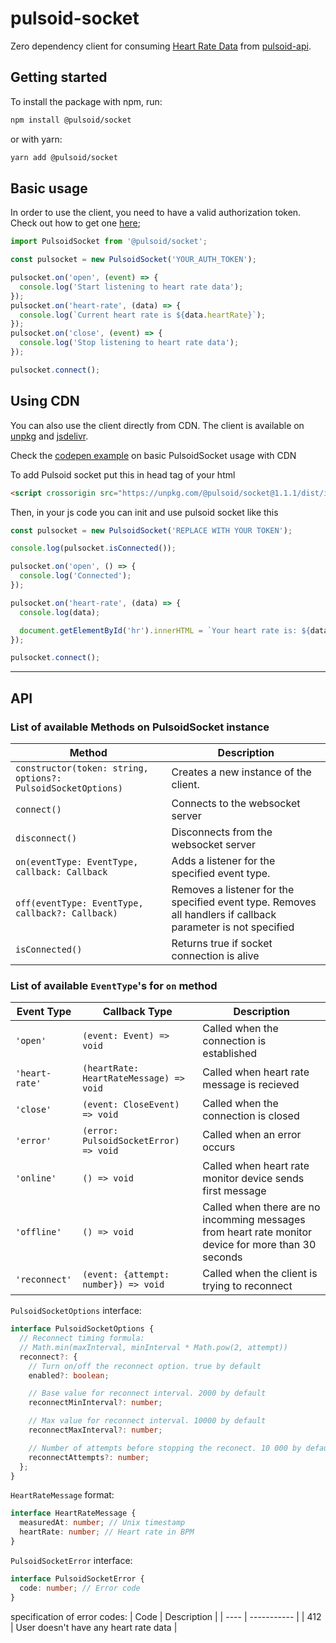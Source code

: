 # pulsoid-socket

Zero dependency client for consuming [Heart Rate Data](https://github.com/pulsoid-oss/pulsoid-api/wiki/Heart-Rate-Data-API#read-heart-rate-via-websocket) from [pulsoid-api](https://github.com/pulsoid-oss/pulsoid-api).

## Getting started

To install the package with npm, run:

```bash
npm install @pulsoid/socket
```

or with yarn:

```bash
yarn add @pulsoid/socket
```

## Basic usage

In order to use the client, you need to have a valid authorization token. Check out how to get one [here](https://github.com/pulsoid-oss/pulsoid-api/wiki/OAuth2-Authorization-Code-Grant);

```javascript
import PulsoidSocket from '@pulsoid/socket';

const pulsocket = new PulsoidSocket('YOUR_AUTH_TOKEN');

pulsocket.on('open', (event) => {
  console.log('Start listening to heart rate data');
});
pulsocket.on('heart-rate', (data) => {
  console.log(`Current heart rate is ${data.heartRate}`);
});
pulsocket.on('close', (event) => {
  console.log('Stop listening to heart rate data');
});

pulsocket.connect();
```

## Using CDN

You can also use the client directly from CDN. The client is available on [unpkg](https://unpkg.com/@pulsoid/socket@1.1.0/dist/index.js) and [jsdelivr](https://cdn.jsdelivr.net/npm/@pulsoid/socket).

Check the [codepen example](https://codepen.io/xmityaz/pen/PoaVdRK) on basic PulsoidSocket usage with CDN

To add Pulsoid socket put this in head tag of your html
```html
<script crossorigin src="https://unpkg.com/@pulsoid/socket@1.1.1/dist/index.js"></script>
```
Then, in your js code you can init and use pulsoid socket like this 
```javascript
const pulsocket = new PulsoidSocket('REPLACE WITH YOUR TOKEN');

console.log(pulsocket.isConnected());

pulsocket.on('open', () => {
  console.log('Connected');
});

pulsocket.on('heart-rate', (data) => {
  console.log(data);

  document.getElementById('hr').innerHTML = `Your heart rate is: ${data.heartRate}`;
});

pulsocket.connect();
```

---

## API

### List of available Methods on PulsoidSocket instance

| Method                                                       | Description                                                                                                  |
| ------------------------------------------------------------ | ------------------------------------------------------------------------------------------------------------ |
| `constructor(token: string, options?: PulsoidSocketOptions)` | Creates a new instance of the client.                                                                        |
| `connect()`                                                  | Connects to the websocket server                                                                             |
| `disconnect()`                                               | Disconnects from the websocket server                                                                        |
| `on(eventType: EventType, callback: Callback `               | Adds a listener for the specified event type.                                                                |
| `off(eventType: EventType, callback?: Callback)`             | Removes a listener for the specified event type. Removes all handlers if callback parameter is not specified |
| `isConnected()`                                              | Returns true if socket connection is alive                                                                   |

### List of available `EventType`'s for `on` method

| Event Type     | Callback Type                           | Description                                                                                         |
| -------------- | --------------------------------------- | --------------------------------------------------------------------------------------------------- |
| `'open'`       | `(event: Event) => void`                | Called when the connection is established                                                           |
| `'heart-rate'` | `(heartRate: HeartRateMessage) => void` | Called when heart rate message is recieved                                                          |
| `'close'`      | `(event: CloseEvent) => void`           | Called when the connection is closed                                                                |
| `'error'`      | `(error: PulsoidSocketError) => void`   | Called when an error occurs                                                                         |
| `'online'`     | `() => void`                            | Called when heart rate monitor device sends first message                                           |
| `'offline'`    | `() => void`                            | Called when there are no incomming messages from heart rate monitor device for more than 30 seconds |
| `'reconnect'`  | `(event: {attempt: number}) => void`    | Called when the client is trying to reconnect                                                       |

`PulsoidSocketOptions` interface:

```typescript
interface PulsoidSocketOptions {
  // Reconnect timing formula:
  // Math.min(maxInterval, minInterval * Math.pow(2, attempt))
  reconnect?: {
    // Turn on/off the reconnect option. true by default
    enabled?: boolean;

    // Base value for reconnect interval. 2000 by default
    reconnectMinInterval?: number;

    // Max value for reconnect interval. 10000 by default
    reconnectMaxInterval?: number;

    // Number of attempts before stopping the reconect. 10 000 by default. trying to reconnect really hard
    reconnectAttempts?: number;
  };
}
```

`HeartRateMessage` format:

```typescript
interface HeartRateMessage {
  measuredAt: number; // Unix timestamp
  heartRate: number; // Heart rate in BPM
}
```

`PulsoidSocketError` interface:

```typescript
interface PulsoidSocketError {
  code: number; // Error code
}
```

specification of error codes:
| Code | Description |
| ---- | ----------- |
| 412 | User doesn't have any heart rate data |
